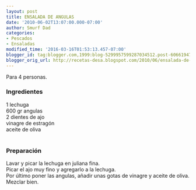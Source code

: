 ```yaml
---
layout: post
title: ENSALADA DE ANGULAS
date: '2010-06-02T13:07:00.000-07:00'
author: Smurf Dad
categories:
- Pescados
- Ensaladas
modified_time: '2016-03-16T01:53:13.457-07:00'
blogger_id: tag:blogger.com,1999:blog-5299957599287034512.post-6066194716124728195
blogger_orig_url: http://recetas-desa.blogspot.com/2010/06/ensalada-de-angulas.html
---
```


Para 4 personas.<br /><h3>Ingredientes</h3>1 lechuga<br />600 gr angulas<br />2 dientes de ajo<br />vinagre de estragón<br />aceite de oliva<br /><br /><h3>Preparación</h3>Lavar y picar la lechuga en juliana fina.<br />Picar el ajo muy fino y agregarlo a la lechuga.<br />Por último poner las angulas, añadir unas gotas de vinagre y aceite de oliva.<br />Mezclar bien.